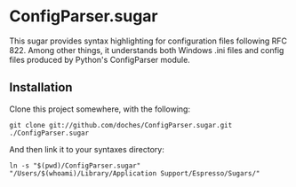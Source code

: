 # ConfigParser.sugar

This sugar provides syntax highlighting for configuration files following RFC 822. Among other things, 
it understands both Windows .ini files and config files produced by Python's ConfigParser module. 

## Installation

Clone this project somewhere, with the following:

    git clone git://github.com/doches/ConfigParser.sugar.git ./ConfigParser.sugar

And then link it to your syntaxes directory:

    ln -s "$(pwd)/ConfigParser.sugar" "/Users/$(whoami)/Library/Application Support/Espresso/Sugars/"
